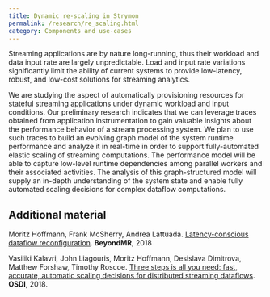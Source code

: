 ```yaml
---
title: Dynamic re-scaling in Strymon
permalink: /research/re_scaling.html
category: Components and use-cases
---
```


Streaming applications are by nature long-running, thus their workload and data input rate are largely unpredictable. Load and input rate variations significantly limit the ability of current systems to provide low-latency, robust, and low-cost solutions for streaming analytics.

We are studying the aspect of automatically provisioning resources for stateful streaming applications under dynamic workload and input conditions. Our preliminary research indicates that we can leverage traces obtained from application instrumentation to gain valuable insights about the performance behavior of a stream processing system. We plan to use such traces to build an evolving graph model of the system runtime performance and analyze it in real-time in order to support fully-automated elastic scaling of streaming computations. The performance model will be able to capture low-level runtime dependencies among parallel workers and their associated activities. The analysis of this graph-structured model will supply an in-depth understanding of the system state and enable fully automated scaling decisions for complex dataflow computations.

## Additional material

Moritz Hoffmann, Frank McSherry, Andrea Lattuada. [Latency-conscious dataflow reconfiguration](/assets/pdf/beyondmr18-hoffmann.pdf). **BeyondMR**, 2018

Vasiliki Kalavri, John Liagouris, Moritz Hoffmann, Desislava Dimitrova, Matthew Forshaw, Timothy Roscoe. [Three steps is all you need: fast, accurate, automatic scaling decisions for distributed streaming dataflows](/assets/pdf/osdi18-ds2.pdf). **OSDI**, 2018.
